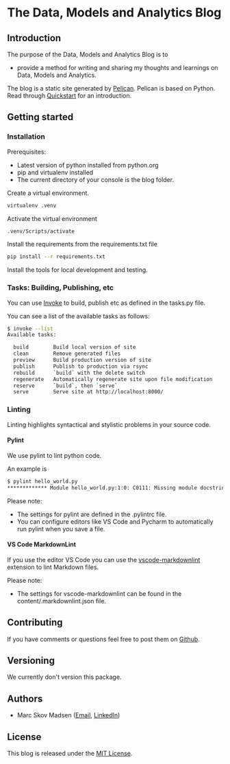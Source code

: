 # The Data, Models and Analytics Blog

## Introduction

The purpose of the Data, Models and Analytics Blog is to

- provide a method for writing and sharing my thoughts and learnings on Data, Models and Analytics.

The blog is a static site generated by [Pelican](https://blog.getpelican.com/). Pelican is based on Python. Read through [Quickstart](http://docs.getpelican.com/en/stable/quickstart.html) for an introduction.

## Getting started

### Installation

Prerequisites:

- Latest version of python installed from python.org
- pip and virtualenv installed
- The current directory of your console is the blog folder.

Create a virtual environment.

```bash
virtualenv .venv
```

Activate the virtual environment

```bash
.venv/Scripts/activate
```

Install the requirements from the requirements.txt file

```bash
pip install --r requirements.txt
```

Install the tools for local development and testing.

### Tasks: Building, Publishing, etc

You can use [Invoke](http://www.pyinvoke.org/) to build, publish etc as defined in the tasks.py file.

You can see a list of the available tasks as follows:

```bash
$ invoke --list
Available tasks:

  build        Build local version of site
  clean        Remove generated files
  preview      Build production version of site
  publish      Publish to production via rsync
  rebuild      `build` with the delete switch
  regenerate   Automatically regenerate site upon file modification
  reserve      `build`, then `serve`
  serve        Serve site at http://localhost:8000/
```

### Linting

Linting highlights syntactical and stylistic problems in your source code.

#### Pylint

We use pylint to lint python code.

An example is

```bash
$ pylint hello_world.py
************* Module hello_world.py:1:0: C0111: Missing module docstring (missing-docstring)
```

Please note:

- The settings for pylint are defined in the .pylintrc file.
- You can configure editors like VS Code and Pycharm to automatically run pylint when you save a file.

#### VS Code MarkdownLint

If you use the editor VS Code you can use the [vscode-markdownlint](https://github.com/DavidAnson/vscode-markdownlint) extension to lint Markdown files.

Please note:

- The settings for vscode-markdownlint can be found in the content/.markdownlint.json file.

## Contributing

If you have comments or questions feel free to post them on [Github](https://github.com/MarcSkovMadsen/data-models-analytics).

## Versioning

We currently don't version this package.

## Authors

- Marc Skov Madsen ([Email](mailto:marc.skov.madsen@gmail.com), [LinkedIn](https://www.linkedin.com/in/marcskovmadsen/))

## License

This blog is released under the [MIT License](LICENSE).